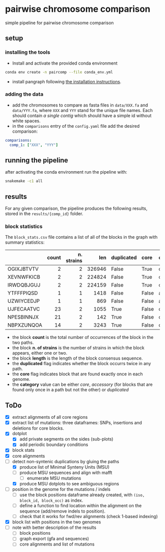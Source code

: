 # pairwise chromosome comparison

simple pipeline for pairwise chromosome comparison

## setup

### installing the tools

- Install and activate the provided conda environment
```sh
conda env create -n paircomp --file conda_env.yml
```
- install pangraph following [the installation instructions](https://neherlab.github.io/pangraph/#Installation).

### adding the data

- add the chromosomes to compare as fasta files in `data/XXX.fa` and `data/YYY.fa`, where `XXX` and `YYY` stand for the unique file names. Each should contain *a single contig* which should have a simple id without white spaces.
- in the `comparisons` entry of the `config.yaml` file add the desired comparison:
```yaml
comparisons:
  comp_1: ["XXX", "YYY"]
```

## running the pipeline

after activating the conda environment run the pipeline with:
```sh
snakemake -c1 all
```

## results

For any given comparison, the pipeline produces the following results, stored in the `results/{comp_id}` folder.

### block statistics

The `block_stats.csv` file contains a list of all of the blocks in the graph with summary statistics:

|            | count | n. strains |    len | duplicated | core  | category   |
| :--------- | ----: | ---------: | -----: | :--------- | :---- | :--------- |
| OGIXJBTVTV |     2 |          2 | 326946 | False      | True  | core       |
| XEVNWFKICB |     2 |          2 | 224824 | False      | True  | core       |
| IRWDQBJGUJ |     2 |          2 | 224159 | False      | True  | core       |
| YTFFFPIQSD |     1 |          1 |   1418 | False      | False | accessory  |
| UZWIYCEDJP |     1 |          1 |    869 | False      | False | accessory  |
| UJFECAATVC |    23 |          2 |   1055 | True       | False | duplicated |
| NPESBINNJX |    21 |          2 |    142 | True       | False | duplicated |
| NBPXZUNQOA |    14 |          2 |   3243 | True       | False | duplicated |

- the block **count** is the total number of occurrences of the block in the two paths.
- the block **n. of strains** is the number of strains in which the block appears, either one or two.
- the block **length** is the length of the block consensus sequence.
- the **duplicated** flag indicates whether the block occurrs twice in any path.
- the **core** flag indicates block that are found exactly once in each genome.
- the **category** value can be either *core*, *accessory* (for blocks that are found only once in a path but not the other) or *duplicated*


## ToDo

- [x] extract alignments of all core regions
- [x] extract list of mutations: three dataframes: SNPs, insertions and deletions for core blocks.
- [x] dotplot
  - [x] add private segments on the sides (sub-plots)
  - [x] add periodic boundary conditions
- [x] block stats
- [x] core alignments
- [ ] detect non-syntenic duplications by gluing the paths
  - [x] produce list of Minimal Synteny Units (MSU)
  - [ ] produce MSU sequences and align with mafft
    - [ ] enumerate MSU mutations
  - [x] produce MSU dotplots to see ambiguous regions
- [ ] position in the genome for the mutations / indels
  - [ ] use the block positions dataframe already created, with `(iso, block_id, block_occ)` as index.
  - [ ] define a function to find location within the alignment on the sequence (add/remove indels to position).
  - [ ] check that it works for fwd/rev alignments (check 1-based indexing)
- [x] block list with positions in the two genomes
- [ ] note with better description of the results
  - [ ] block positions
  - [ ] graph export (gfa and sequences)
  - [ ] core alignments and list of mutations